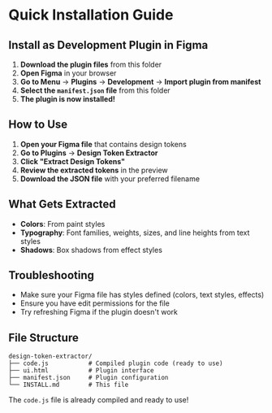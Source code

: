 # Quick Installation Guide

## Install as Development Plugin in Figma

1. **Download the plugin files** from this folder
2. **Open Figma** in your browser
3. **Go to Menu** → **Plugins** → **Development** → **Import plugin from manifest**
4. **Select the `manifest.json` file** from this folder
5. **The plugin is now installed!**

## How to Use

1. **Open your Figma file** that contains design tokens
2. **Go to Plugins** → **Design Token Extractor**
3. **Click "Extract Design Tokens"**
4. **Review the extracted tokens** in the preview
5. **Download the JSON file** with your preferred filename

## What Gets Extracted

- **Colors**: From paint styles
- **Typography**: Font families, weights, sizes, and line heights from text styles  
- **Shadows**: Box shadows from effect styles

## Troubleshooting

- Make sure your Figma file has styles defined (colors, text styles, effects)
- Ensure you have edit permissions for the file
- Try refreshing Figma if the plugin doesn't work

## File Structure

```
design-token-extractor/
├── code.js           # Compiled plugin code (ready to use)
├── ui.html           # Plugin interface
├── manifest.json     # Plugin configuration
└── INSTALL.md        # This file
```

The `code.js` file is already compiled and ready to use!
